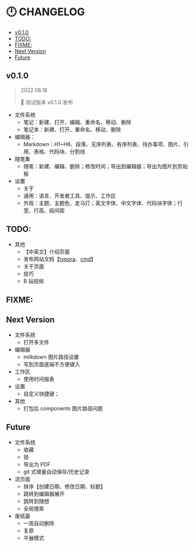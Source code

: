# 🕛 CHANGELOG

- [v0.1.0](#v010)
- [TODO:](#todo)
- [FIXME:](#fixme)
- [Next Version](#next-version)
- [Future](#future)

## v0.1.0

> 2022.08.18
>
> 🎉 测试版本 v0.1.0 发布

- 文件系统
  - 笔记：新建、打开、编辑、重命名、移动、删除
  - 笔记本：新建、打开、重命名、移动、删除
- 编辑器：
  - Markdown：H1~H6、段落、无序列表、有序列表、待办事项、图片、引用、表格、代码块、分割线
- 随笔集
  - 随笔：新建、编辑、删除；修改时间；导出到编辑器；导出为图片到剪贴板
- 设置
  - 关于
  - 通用：语言、开发者工具、提示、工作区
  - 外观：主题、主题色、走马灯；英文字体、中文字体、代码块字体；行宽、行高、段间距

## TODO:

- 其他
  - 【中英文】介绍页面
  - 发布网站文档【[typora](https://www.typora.io/)、[cmd](https://www.zybuluo.com/cmd/)】
  - 关于页面
  - 技巧
  - B 站视频

## FIXME:

## Next Version

- 文件系统
  - 打开多文件
- 编辑器
  - milkdown 图片路径设置
  - 写到页面底端不方便键入
- 工作区
  - 使用时间报表
- 设置
  - 自定义快捷键；
- 其他
  - 打包后 components 图片路径问题

## Future

- 文件系统
  - 收藏
  - 锁
  - 导出为 PDF
  - git 式增量自动保存/历史记录
- 流页面
  - 排序【创建日期、修改日期、标题】
  - 跳转到编辑器展开
  - 跳转到随想
  - 全局搜索
- 废纸篓
  - 一周自动删除
  - 复原
  - 平展模式
